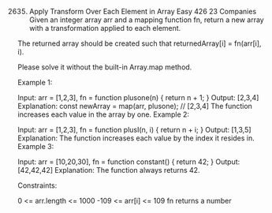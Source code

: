 2635. Apply Transform Over Each Element in Array
      Easy
      426
      23
      Companies
      Given an integer array arr and a mapping function fn, return a new array with a transformation applied to each element.

The returned array should be created such that returnedArray[i] = fn(arr[i], i).

Please solve it without the built-in Array.map method.

Example 1:

Input: arr = [1,2,3], fn = function plusone(n) { return n + 1; }
Output: [2,3,4]
Explanation:
const newArray = map(arr, plusone); // [2,3,4]
The function increases each value in the array by one.
Example 2:

Input: arr = [1,2,3], fn = function plusI(n, i) { return n + i; }
Output: [1,3,5]
Explanation: The function increases each value by the index it resides in.
Example 3:

Input: arr = [10,20,30], fn = function constant() { return 42; }
Output: [42,42,42]
Explanation: The function always returns 42.

Constraints:

0 <= arr.length <= 1000
-109 <= arr[i] <= 109
fn returns a number
